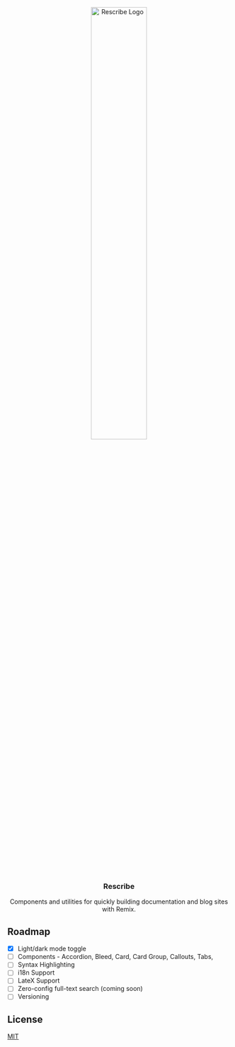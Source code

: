 <p align="center">
  <a href="https://github.com/i4o-oss/rescribe">
    <img style="width: 50%;" src="https://raw.githubusercontent.com/i4o-oss/rescribe/main/docs/public/rescribe_logo.png?raw=true" alt="Rescribe Logo">
  </a>

  <h3 align="center">Rescribe</h2>

  <p align="center">
    Components and utilities for quickly building documentation and blog sites with Remix.
    <!-- <br /> -->
    <!-- <a href="https://rescribe.i4o.dev/docs"><strong>Learn more »</strong></a> -->
    <!-- <br /> -->
    <!-- <br /> -->
    <!-- <a href="https://rescribe.i4o.dev">Website</a> -->
    <!-- · -->
    <!-- <a href="https://github.com/i4o-oss/rescribe/issues">Issues</a> -->
    <!-- · -->
    <!-- <a href="https://github.com/orgs/i4o-oss/projects/3">Roadmap</a> -->
  </p>
</p>

## Roadmap

-   [x] Light/dark mode toggle
-   [ ] Components - Accordion, Bleed, Card, Card Group, Callouts, Tabs,
-   [ ] Syntax Highlighting
-   [ ] i18n Support
-   [ ] LateX Support
-   [ ] Zero-config full-text search (coming soon)
-   [ ] Versioning

## License

[MIT](https://choosealicense.com/licenses/mit/)

